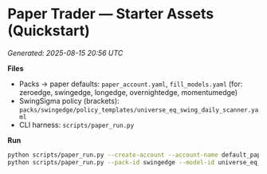 
# Paper Trader — Starter Assets (Quickstart)
*Generated: 2025-08-15 20:56 UTC*

**Files**
- Packs → paper defaults: `paper_account.yaml`, `fill_models.yaml` (for: zeroedge, swingedge, longedge, overnightedge, momentumedge)
- SwingSigma policy (brackets): `packs/swingedge/policy_templates/universe_eq_swing_daily_scanner.yaml`
- CLI harness: `scripts/paper_run.py`

**Run**
```bash
python scripts/paper_run.py --create-account --account-name default_paper
python scripts/paper_run.py --pack-id swingedge --model-id universe_eq_swing_daily_scanner   --signals scans/breakout_momentum/2025-08-15.csv --stream
```
